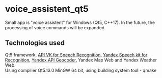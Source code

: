 # voice_assistent_qt5
Small app is "voice assistent" for Windows (Qt5, C++17). In the future, the processing of voice commands will be expanded.

## Technologies used
Qt5 framework, [API VK for Speech Recognition](https://dev.vk.com/api/voice-tech), [Yandex Speech kit for Recognition](https://cloud.yandex.ru/docs/speechkit), [Yandex API Geocoder](https://yandex.ru/dev/maps/geocoder/),  Yandex Map Web and Yandex Weather Web.  
Using compilier Qt5.13.0 MinGW 64 bit, using building system tool - qmake
